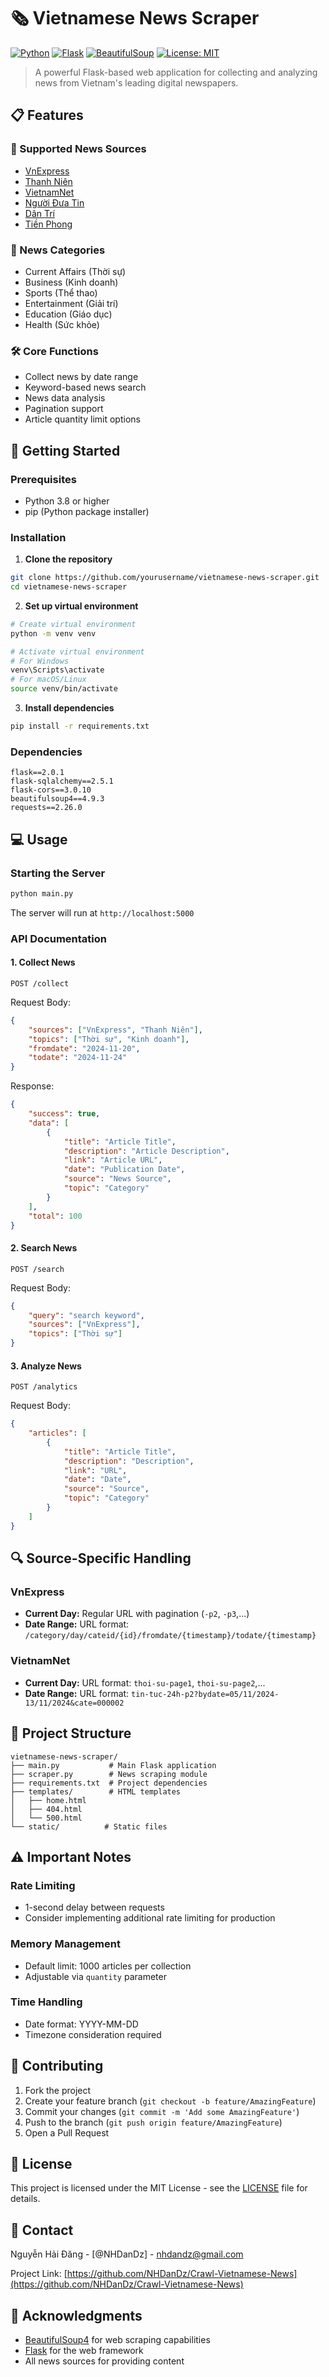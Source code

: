 # 🗞️ Vietnamese News Scraper

[![Python](https://img.shields.io/badge/python-v3.8+-blue.svg)](https://www.python.org/)
[![Flask](https://img.shields.io/badge/flask-v2.0.1-green.svg)](https://flask.palletsprojects.com/)
[![BeautifulSoup](https://img.shields.io/badge/beautifulsoup4-v4.9.3-orange.svg)](https://www.crummy.com/software/BeautifulSoup/)
[![License: MIT](https://img.shields.io/badge/License-MIT-yellow.svg)](https://opensource.org/licenses/MIT)

> A powerful Flask-based web application for collecting and analyzing news from Vietnam's leading digital newspapers.

## 📋 Features

### 📰 Supported News Sources
- [VnExpress](https://vnexpress.net/)
- [Thanh Niên](https://thanhnien.vn/)
- [VietnamNet](https://vietnamnet.vn/)
- [Người Đưa Tin](https://www.nguoiduatin.vn/)
- [Dân Trí](https://dantri.com.vn/)
- [Tiền Phong](https://tienphong.vn/)

### 📑 News Categories
- Current Affairs (Thời sự)
- Business (Kinh doanh)
- Sports (Thể thao)
- Entertainment (Giải trí)
- Education (Giáo dục)
- Health (Sức khỏe)

### 🛠️ Core Functions
- Collect news by date range
- Keyword-based news search
- News data analysis
- Pagination support
- Article quantity limit options

## 🚀 Getting Started

### Prerequisites

- Python 3.8 or higher
- pip (Python package installer)

### Installation

1. **Clone the repository**
```bash
git clone https://github.com/yourusername/vietnamese-news-scraper.git
cd vietnamese-news-scraper
```

2. **Set up virtual environment**
```bash
# Create virtual environment
python -m venv venv

# Activate virtual environment
# For Windows
venv\Scripts\activate
# For macOS/Linux
source venv/bin/activate
```

3. **Install dependencies**
```bash
pip install -r requirements.txt
```

### Dependencies
```plaintext
flask==2.0.1
flask-sqlalchemy==2.5.1
flask-cors==3.0.10
beautifulsoup4==4.9.3
requests==2.26.0
```

## 💻 Usage

### Starting the Server
```bash
python main.py
```
The server will run at `http://localhost:5000`

### API Documentation

#### 1. Collect News
```http
POST /collect
```

Request Body:
```json
{
    "sources": ["VnExpress", "Thanh Niên"],
    "topics": ["Thời sự", "Kinh doanh"],
    "fromdate": "2024-11-20",
    "todate": "2024-11-24"
}
```

Response:
```json
{
    "success": true,
    "data": [
        {
            "title": "Article Title",
            "description": "Article Description",
            "link": "Article URL",
            "date": "Publication Date",
            "source": "News Source",
            "topic": "Category"
        }
    ],
    "total": 100
}
```

#### 2. Search News
```http
POST /search
```

Request Body:
```json
{
    "query": "search keyword",
    "sources": ["VnExpress"],
    "topics": ["Thời sự"]
}
```

#### 3. Analyze News
```http
POST /analytics
```

Request Body:
```json
{
    "articles": [
        {
            "title": "Article Title",
            "description": "Description",
            "link": "URL",
            "date": "Date",
            "source": "Source",
            "topic": "Category"
        }
    ]
}
```

## 🔍 Source-Specific Handling

### VnExpress
- **Current Day:** Regular URL with pagination (`-p2`, `-p3`,...)
- **Date Range:** URL format: `/category/day/cateid/{id}/fromdate/{timestamp}/todate/{timestamp}`

### VietnamNet
- **Current Day:** URL format: `thoi-su-page1`, `thoi-su-page2`,...
- **Date Range:** URL format: `tin-tuc-24h-p2?bydate=05/11/2024-13/11/2024&cate=000002`

## 📁 Project Structure
```
vietnamese-news-scraper/
├── main.py           # Main Flask application
├── scraper.py        # News scraping module
├── requirements.txt  # Project dependencies
├── templates/        # HTML templates
│   ├── home.html
│   ├── 404.html
│   └── 500.html
└── static/          # Static files
```

## ⚠️ Important Notes

### Rate Limiting
- 1-second delay between requests
- Consider implementing additional rate limiting for production

### Memory Management
- Default limit: 1000 articles per collection
- Adjustable via `quantity` parameter

### Time Handling
- Date format: YYYY-MM-DD
- Timezone consideration required

## 🤝 Contributing

1. Fork the project
2. Create your feature branch (`git checkout -b feature/AmazingFeature`)
3. Commit your changes (`git commit -m 'Add some AmazingFeature'`)
4. Push to the branch (`git push origin feature/AmazingFeature`)
5. Open a Pull Request

## 📝 License

This project is licensed under the MIT License - see the [LICENSE](LICENSE) file for details.

## 📮 Contact

Nguyễn Hải Đăng - [@NHDanDz] - nhdandz@gmail.com

Project Link: [https://github.com/NHDanDz/Crawl-Vietnamese-News](https://github.com/NHDanDz/Crawl-Vietnamese-News)

## 🙏 Acknowledgments

* [BeautifulSoup4](https://www.crummy.com/software/BeautifulSoup/) for web scraping capabilities
* [Flask](https://flask.palletsprojects.com/) for the web framework
* All news sources for providing content
